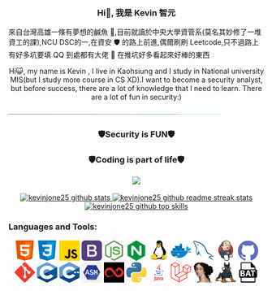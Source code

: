 ### <p align="center"> Hi👋, 我是 Kevin 智元 </p>

來自台灣高雄一條有夢想的鹹魚 🐳,目前就讀於中央大學資管系(莫名其妙修了一堆資工的課),NCU DSC的一,在資安 🛡️ 的路上前進,偶爾刷刷 Leetcode,只不過路上有好多坑要填 QQ
到處都有大佬 🛐 在推坑好多看起來好棒的東西

<p align="center">
Hi😺, my name is Kevin , I live in Kaohsiung and I study in National university MIS(but I study more course in CS XD).I want to become a security analyst, but before success, there are a lot of knowledge that I need to learn.
There are a lot of fun in security:) 
</p>
<p dir="auto"><a href="https://github.com/404"><img src="./img/line.gif" style="max-width: 100%;"></a></p>

### <p align="center"> 🛡️Security is FUN🛡️ </p>

### <p align="center"> 🛡️Coding is part of life🛡️ </p>

<p align="center">
<img src="https://readme-typing-svg.herokuapp.com?color=%2333B3EB&center=true&vCenter=true&width=470&lines=Misc+is+FUN;Pwn+is+Hard;Never+gonna+give+you+up;Let+us+code+in+future+far">
</p>
<p align="center">
	<a href="https://github.com/kevinjone25" target="_blank">
		<img src="https://github-readme-stats.vercel.app/api?username=kevinjone25&theme=dark&show_icons=true" width="45%" alt="kevinjone25 github stats"/>
	</a>
  <a href="https://github.com/kevinjone25" target="_blank">
		<img src="https://github-readme-streak-stats.herokuapp.com/?user=kevinjone25&theme=highcontrast" width="45%" alt="kevinjone25 github readme streak stats"/>
	</a>
	<a href="https://github.com/kevinjone25" target="_blank">
		<img src="https://github-readme-stats.vercel.app/api/top-langs/?username=kevinjone25&layout=compact&hide=html&theme=dark" height="50%" width="45%" alt="kevinjone25 github top skills"/>
	</a>
	
</p>

### Languages and Tools:

<p align="center">
	<img src="./img/html.svg" width="40" height="40" alt="html" />
	<img src="./img/css.svg" width="40" height="40" alt="css" />
	<img src="./img/javascript.svg" width="40" height="40" alt="javascript" />
	<img src="./img/bootstrap.svg" width="40" height="40" alt="bootstrap" />
	<img src="./img/nodejs.svg" width="40" height="40" alt="node" />
	<img src="./img/nginx.svg" width="40" height="40" alt="nginx" />
	<img src="./img/linux.svg" width="40" height="40" alt="linux" />
	<img src="./img/docker.svg" width="40" height="40" alt="docker" />
	<img src="./img/mysql.svg" width="40" height="40" alt="mysql" />
	<img src="./img/jenkins.svg" width="40" height="40" alt="jenkins" />
	<img src="./img/github.svg" width="40" height="40" alt="github" />
	<img src="./img/git.svg" width="40" height="40" alt="git" />
	<img src="./img/c.svg" width="40" height="40" alt="c" />
	<img src="./img/c++.svg" width="40" height="40" alt="c++" />
	<img src="./img/asm.svg" width="40" height="40" alt="asm" />
	<img src="./img/ghidra.svg" width="40" height="40" alt="ghidra" />
	<img src="./img/python.svg" width="40" height="40" alt="python" />
	<img src="./img/java.svg" width="40" height="40" alt="java" />
	<img src="./img/laravel.svg" width="40" height="40" alt="laravel" />
	<img src="./img/ida.svg" width="40" height="40" alt="ida" />
	<img src="./img/autopsy.svg" width="40" height="40" alt="autopsy" />
	<img src="./img/bat.svg" width="40" height="40" alt="bat" />
</p>
